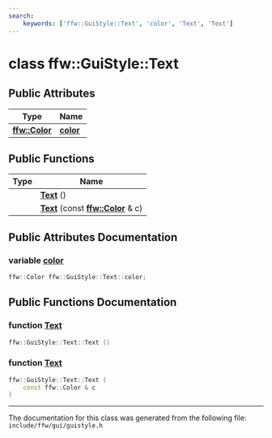 ```yaml
---
search:
    keywords: ['ffw::GuiStyle::Text', 'color', 'Text', 'Text']
---
```


# class ffw::GuiStyle::Text

## Public Attributes

|Type|Name|
|-----|-----|
|**[ffw::Color](structffw_1_1_color.md)**|[**color**](classffw_1_1_gui_style_1_1_text.md#1ab1f8441720300725026f4671ca42a3e6)|


## Public Functions

|Type|Name|
|-----|-----|
||[**Text**](classffw_1_1_gui_style_1_1_text.md#1a1a8199e09d3031302f326a605f27f875) () |
||[**Text**](classffw_1_1_gui_style_1_1_text.md#1a9c79a5131b6cc577b99673334cba46e7) (const **[ffw::Color](structffw_1_1_color.md)** & c) |


## Public Attributes Documentation

### variable <a id="1ab1f8441720300725026f4671ca42a3e6" href="#1ab1f8441720300725026f4671ca42a3e6">color</a>

```cpp
ffw::Color ffw::GuiStyle::Text::color;
```



## Public Functions Documentation

### function <a id="1a1a8199e09d3031302f326a605f27f875" href="#1a1a8199e09d3031302f326a605f27f875">Text</a>

```cpp
ffw::GuiStyle::Text::Text ()
```



### function <a id="1a9c79a5131b6cc577b99673334cba46e7" href="#1a9c79a5131b6cc577b99673334cba46e7">Text</a>

```cpp
ffw::GuiStyle::Text::Text (
    const ffw::Color & c
)
```





----------------------------------------
The documentation for this class was generated from the following file: `include/ffw/gui/guistyle.h`
